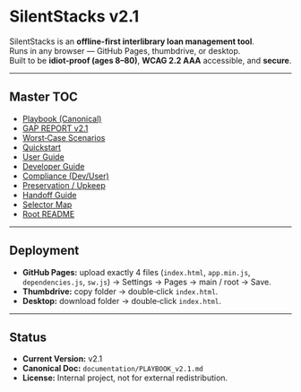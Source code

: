 # SilentStacks v2.1

SilentStacks is an **offline-first interlibrary loan management tool**.  
Runs in any browser — GitHub Pages, thumbdrive, or desktop.  
Built to be **idiot-proof (ages 8–80)**, **WCAG 2.2 AAA** accessible, and **secure**.

---

## Master TOC
- [Playbook (Canonical)](#silentstacks--project-playbook-v21-canonical)
- [GAP REPORT v2.1](#silentstacks--gap-report-v21-standalone)
- [Worst‑Case Scenarios](#silentstacks--worstcase-scenarios-quick-reference)
- [Quickstart](#silentstacks-quickstart-v21-880)
- [User Guide](#silentstacks-comprehensive-user-guide-v21)
- [Developer Guide](#silentstacks-developer-guide-v21)
- [Compliance (Dev/User)](#compliance-appendix-developer)
- [Preservation / Upkeep](#preservation-checklist)
- [Handoff Guide](#handoff-guide)
- [Selector Map](#selector-map-v21-contract)
- [Root README](#silentstacks-v21)

---

## Deployment
- **GitHub Pages:** upload exactly 4 files (`index.html`, `app.min.js`, `dependencies.js`, `sw.js`) → Settings → Pages → main / root → Save.  
- **Thumbdrive:** copy folder → double‑click `index.html`.  
- **Desktop:** download folder → double‑click `index.html`.

---

## Status
- **Current Version:** v2.1  
- **Canonical Doc:** `documentation/PLAYBOOK_v2.1.md`  
- **License:** Internal project, not for external redistribution.
